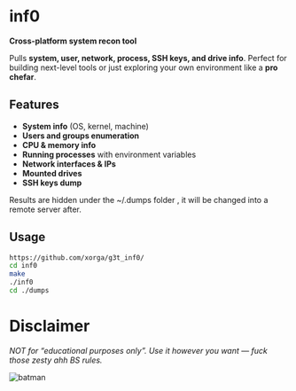 # **inf0**

**Cross-platform system recon tool**

Pulls **system, user, network, process, SSH keys, and drive info**. Perfect for building next-level tools or just exploring your own environment like a **pro chefar**.

## **Features**

- **System info** (OS, kernel, machine)  
- **Users and groups enumeration**  
- **CPU & memory info**  
- **Running processes** with environment variables  
- **Network interfaces & IPs**  
- **Mounted drives**  
- **SSH keys dump**  

Results are hidden under the ~/.dumps folder , it will be changed into a remote server after.
## **Usage**

```bash
https://github.com/xorga/g3t_inf0/
cd inf0
make
./inf0
cd ./dumps
```
# Disclaimer

*NOT for “educational purposes only”. Use it however you want — fuck those zesty ahh BS rules.*

![batman](https://media4.giphy.com/media/v1.Y2lkPTc5MGI3NjExbTdtbjh4MG52aHVhdXB0cnVoNW5ubWx0YmNjaHZxbDk2dndwd3l5ZiZlcD12MV9pbnRlcm5hbF9naWZfYnlfaWQmY3Q9Zw/a5viI92PAF89q/giphy.gif)
